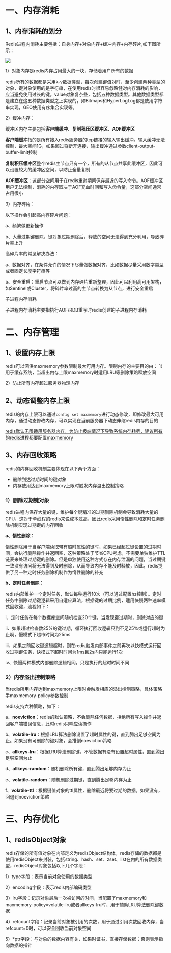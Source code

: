 # 一、内存消耗

## 1、内存消耗的划分

Redis进程内消耗主要包括：自身内存+对象内存+缓冲内存+内存碎片,如下图所示：

![](/Users/lixiaojie/github/study/pictures/redis内存消耗划分-1.png.png)

1）对象内存是redis内存占用最大的一块，存储着用户所有的数据

redis所有的数据都是采用k-v数据类型，每次创建键值对时，至少创建两种类型的对象，键对象使用的是字符串，在使用redis时很容易忽略健对内存消耗的影响，应当避免使用过长的键。value对象复杂些，包括五种数据类型。其他数据类型都是建立在这五种数据类型之上实现的，如Bitmaps和HyperLogLog都是使用字符串实现，GEO使用有序集合实现等。

2）缓冲内存：

缓冲区内存主要包括**客户端缓冲**、**复制积压区缓冲区**、**AOF缓冲区**

**客户端缓冲**指的是所有接入redis服务器的tcp链接的输入输出缓冲。输入缓冲无法控制，最大空间1G，如果超过将断开连接，输出缓冲通过参数client-output-buffer-limit控制

**复制积压缓冲区**整个redis主节点只有一个，所有的从节点共享此缓冲区，因此可以设置较大的缓冲区空间，以防止全量复制

**AOF缓冲区**：这部分空间用于在redis重谢期间保存最近的写入命令。AOF缓冲区用户无法控制，消耗的内存取决于AOF充血时间和写入命令量，这部分空间通常占用很小

3）内存碎片：

以下操作会引起高内存碎片问题：

a、频繁做更新操作

b、大量过期键删除，键对象过期删除后，释放的空间无法得到充分利用，导致碎片率上升

高碎片率的常见解决办法：

a、数据对齐，在条件允许的情况下尽量做数据对齐，比如数据尽量采用数字类型或者固定长度字符串等

b、安全重启：重启节点可以做到内存碎片重新整理，因此可以利用高可用架构，如Sentinel或Cluster，将碎片率过高的主节点转换为从节点，进行安全重启

子进程内存消耗

子进程内存消耗主要指执行AOF/RDB重写时redis创建的子进程内存消耗

# 二、内存管理

## 1、设置内存上限

redis可以泗洪maxmemory参数限制最大可用内存。限制内存的主要目的由：
1）用于缓存系统，当超出内存上限maxmemory时适用LRU等删除策略释放空间

2）防止所有内存超过服务器物理内存

## 2、动态调整内存上限

redis的内存上限可以通过`config set maxmemory`进行动态修改，即修改最大可用内存，通过动态修改内存，可以实现在当前服务器下动态伸缩redis内存的目的

<u>redis默认无限适用服务器内存，为防止极端情况下导致系统内存耗尽，建议所有的redis进程都要配置maxmemory</u>

## 3、内存回收策略

redis的内存回收机制主要体现在以下两个方面：

- 删除到达过期时间的键对象
- 内存使用达到maxmemory上限时触发内存溢出控制策略

### 1）删除过期键对象

​	redis进程内保存大量的键，维护每个键精准的过期删除机制会导致消耗大量的CPU，这对于单线程的redis来说成本过高，因此redis采用惰性删除和定时任务删除机制实现过期键的内存回收

**a、惰性删除：**

惰性删除用于当客户端读取带有超时属性的键时，如果已经超过键设置的过期时间，会执行删除操作并返回空，这种策略处于节省CPU考虑，不需要单独维护TTL链表来处理过期键的删除。但是单独使用这种方式存在内存泄漏的问题，当过期键一致没有访问将无法得到及时删除，从而导致内存不能及时释放，因此，redis提供了另一种定时任务删除机制作为惰性删除的补充

**b、定时任务删除：**

redis内部维护一个定时任务，默认每秒运行10次（可以通过配置hz控制）。定时任务中删除过期键逻辑采用自适应算法，根据键的过期比例，适用快慢两种速率模式回收键，流程如下：

i、定时任务在每个数据库空间随机检查20个键，当发现键过期时，删除对应的键

ii、如果超过检查数25%的键过期，循环执行回收逻辑只到不足25%或运行超时为止啊，慢模式下超市时间为25ms

iii、如果之前回收键逻辑超时，则在redis触发内部事件之前再次以快模式运行回收过期键任务，快模式下超时时间为1ms且2s内只能运行1次

iv、快慢两种模式内部删除逻辑相同，只是执行的超时时间不同

### 2）内存溢出控制策略

当redis所用内存达到maxmemory上限时会触发相应的溢出控制策略，具体策略手maxmemory-policy参数控制

redis支持六种策略，如下：

a、**noeviction**：redis的默认策略，不会删除任何数据，拒绝所有写入操作并返回客户端错误信息，此时redis只响应读操作

b、**volatile-lru**：根据LRU算法删除设置了超时属性的键，直到腾出足够空间为止。如果没有可删除的键对象，会推倒noeviction策略

c、**allkeys-lru**：根据LRU算法删除键，不管数据有没有设置超时属性，直到腾出足够空间为止

d、**allkeys-random**：随机删除所有键，直到腾出足够内存为止

e、**volatile-random**：随机删除过期键，直到腾出足够内存为止

f、**volatile-ttl**：根据键值对象的ttl属性，删除最近将要过期的数据。如果没有，回退到noeviction策略

# 三、内存优化

##  1、redisObject对象

redis存储的所有值对象在内部定义为redisObject结构体，redis存储的数据都是使用redisObject来封装，包括string、hash、set、zset、list在内的所有数据类型，redisObject对象包括以下几个字段：

1）type字段：表示当前对象使用的数据类型

2）encoding字段：表示redis内部编码类型

3）lru字段：记录对象最后一次被访问的时间，当配置了maxmemory和maxmemory-policy=volatile-lru或者allkeys-lru时，用于辅助LRU算法删除键数据

4）refcount字段：记录当前对象被引用的次数，用于通过引用次数回收内存，当refcount=0时，可以安全回收当前对象空间

5）*ptr字段：与对象的数据内容有关，如果时证书，直接存储数据；否则表示指向数据的指针

